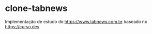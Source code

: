 # clone-tabnews

Implementação de estudo do https://www.tabnews.com.br baseado no https://curso.dev
